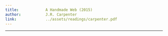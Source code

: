 ```yaml
---
title:            A Handmade Web (2015)
author:           J.R. Carpenter
link:             ../assets/readings/carpenter.pdf
---
```

---

